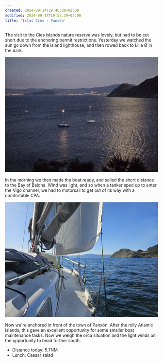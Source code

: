 ```yaml
---
created: 2024-09-14T19:46:20+02:00
modified: 2024-09-14T19:53:39+02:00
title: 'Islas Cíes - Panxón'
---
```


The visit to the Cíes islands nature reserve was lovely, but had to be cut short due to the anchoring permit restrictions. Yesterday we watched the sun go down from the island lighthouse, and then rowed back to Lille Ø in the dark.

![Image](../2024/65261735b1d126d86486c67730ba645d.jpg) 

In the morning we then made the boat ready, and sailed the short distance to the Bay of Baiona. Wind was light, and so when a tanker sped up to enter the Vigo channel, we had to motorsail to get out of its way with a comfortable CPA.

![Image](../2024/7d428dd8e3588911ecc9cdd92f4dc9f5.jpg) 

Now we're anchored in front of the town of Panxón. After the rolly Atlantic islands, this gave an excellent opportunity for some smaller boat maintenance tasks. Now we weigh the orca situation and the light winds on the opportunity to head further south.

* Distance today: 5.7NM
* Lunch: Caesar salad
